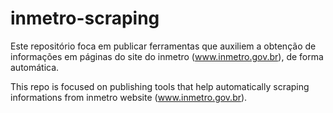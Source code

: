 # inmetro-scraping

Este repositório foca em publicar ferramentas que auxiliem a obtenção de informações em páginas do site do inmetro (www.inmetro.gov.br), de forma automática.

This repo is focused on publishing tools that help automatically scraping informations from inmetro website (www.inmetro.gov.br).
